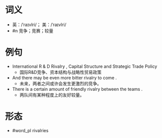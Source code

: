 # 词义
- 英：/ˈraɪvlri/； 美：/ˈraɪvlri/
- #n 竞争；竞赛；较量
# 例句
- International R & D Rivalry , Capital Structure and Strategic Trade Policy
	- 国际R&D竞争、资本结构与战略性贸易政策
- And there may be even more bitter rivalry to come .
	- 未来，两者之间或许会发生更激烈的竞争。
- There is a certain amount of friendly rivalry between the teams .
	- 两队间有某种程度上的友好较量。
# 形态
- #word_pl rivalries
